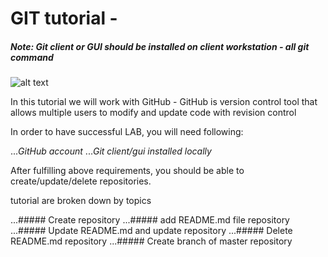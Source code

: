 # GIT tutorial -

##### *Note: Git client or GUI should be installed on client workstation - all git command*


![alt text](https://camo.githubusercontent.com/fb782da4019ab66eeea35cc9b9ce73b2438b1688/687474703a2f2f646f632e72756c746f722e636f6d2f696d616765732f6769746875622d6c6f676f2e706e67 "Logo Title Text 1")

In this tutorial we will work with GitHub - GitHub is version control tool that allows multiple users to modify and update code with revision control

In order to have successful LAB, you will need following:

...*GitHub account*
...*Git client/gui installed locally*

After fulfilling above requirements, you should be able to create/update/delete repositories.

tutorial are broken down by topics

...##### Create repository
...##### add README.md file repository
...##### Update README.md  and update repository
...##### Delete README.md repository
...##### Create branch of master repository 
